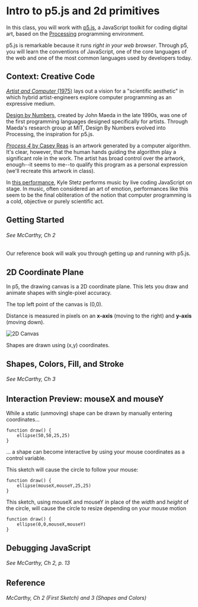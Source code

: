 # Intro to p5.js and 2d primitives

In this class, you will work with [p5.js](http://p5js.org), a JavaScript toolkit for coding digital art, based on the [Processing](http://processing.org) programming environment.

p5.js is remarkable because it runs *right in your web browser*. Through p5, you will learn the conventions of JavaScript, one of the core languages of the web and one of the most common languages used by developers today.


## Context: Creative Code

[*Artist and Computer* (1975)](http://www.atariarchives.org/artist/) lays out a vision for a "scientific aesthetic" in which hybrid artist-engineers explore computer programming as an expressive medium.

[Design by Numbers](https://vimeo.com/72611093), created by John Maeda in the late 1990s, was one of the first programming languages designed specifically for artists. Through Maeda's research group at MIT, Design By Numbers evolved into Processing, the inspiration for p5.js.

[*Process 4* by Casey Reas](http://thecreatorsproject-images.vice.com/videos/images/000/000/164/caseyreas_original.jpg?1xw:0.48xh;*,*&resize=1200:*) is an artwork generated by a computer algorithm. It's clear, however, that the human hands guiding the algorithm play a significant role in the work. The artist has broad control over the artwork, enough--it seems to me--to qualify this program as a personal expression (we'll recreate this artwork in class).

In [this performance](http://medias.ircam.fr/x6b4e2d), Kyle Stetz performs music by live coding JavaScript on stage. In music, often considered an art of emotion, performances like this seem to be the final obliteration of the notion that computer programming is a cold, objective or purely scientific act.


## Getting Started

###### See McCarthy, Ch 2

Our reference book will walk you through getting up and running with p5.js.






## 2D Coordinate Plane

In p5, the drawing canvas is a 2D coordinate plane. This lets you draw and animate shapes with single-pixel accuracy.

The top left point of the canvas is (0,0).

Distance is measured in pixels on an **x-axis** (moving to the right) and **y-axis** (moving down).

![2D Canvas](../images/2dplane.png)

Shapes are drawn using (x,y) coordinates.


## Shapes, Colors, Fill, and Stroke

###### See McCarthy, Ch 3


## Interaction Preview: mouseX and mouseY

While a static (unmoving) shape can be drawn by manually entering coordinates...

```
function draw() {
	ellipse(50,50,25,25)
}
```

... a shape can become interactive by using your mouse coordinates as a control variable.

This sketch will cause the circle to follow your mouse:

```
function draw() {
	ellipse(mouseX,mouseY,25,25)
}
```

This sketch, using mouseX and mouseY in place of the *width* and *height* of the circle, will cause the circle to resize depending on your mouse motion

```
function draw() {
	ellipse(0,0,mouseX,mouseY)
}
```



## Debugging JavaScript

###### See McCarthy, Ch 2, p. 13


## Reference

###### McCarthy, Ch 2 (First Sketch) and 3 (Shapes and Colors)
